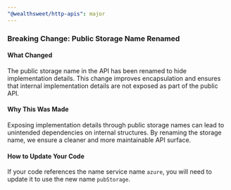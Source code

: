 ```yaml
---
"@wealthsweet/http-apis": major
---
```


### Breaking Change: Public Storage Name Renamed

#### What Changed

The public storage name in the API has been renamed to hide implementation details. This change improves encapsulation and ensures that internal implementation details are not exposed as part of the public API.

#### Why This Was Made

Exposing implementation details through public storage names can lead to unintended dependencies on internal structures. By renaming the storage name, we ensure a cleaner and more maintainable API surface.

#### How to Update Your Code

If your code references the name service name `azure`, you will need to update it to use the new name `pubStorage`.

